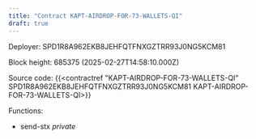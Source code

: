 ```yaml
---
title: "Contract KAPT-AIRDROP-FOR-73-WALLETS-QI"
draft: true
---
```

Deployer: SPD1R8A962EKB8JEHFQTFNXGZTRR93J0NG5KCM81


 



Block height: 685375 (2025-02-27T14:58:10.000Z)

Source code: {{<contractref "KAPT-AIRDROP-FOR-73-WALLETS-QI" SPD1R8A962EKB8JEHFQTFNXGZTRR93J0NG5KCM81 KAPT-AIRDROP-FOR-73-WALLETS-QI>}}

Functions:

* send-stx _private_
